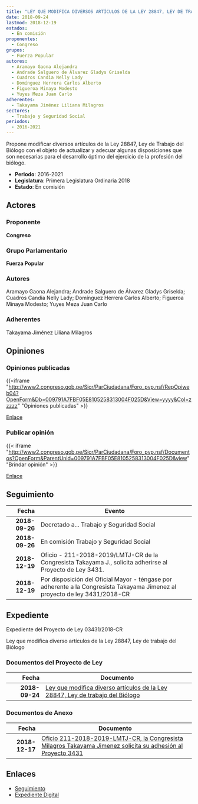 ```yaml
---
title: "LEY QUE MODIFICA DIVERSOS ARTÍCULOS DE LA LEY 28847, LEY DE TRABAJO DEL BIÓLOGO"
date: 2018-09-24
lastmod: 2018-12-19
estados: 
  - En comisión
proponentes: 
  - Congreso
grupos: 
  - Fuerza Popular
autores: 
  - Aramayo Gaona Alejandra
  - Andrade Salguero de Álvarez Gladys Griselda
  - Cuadros Candia Nelly Lady
  - Domínguez Herrera Carlos Alberto
  - Figueroa Minaya Modesto
  - Yuyes Meza Juan Carlo
adherentes: 
  - Takayama Jiménez Liliana Milagros
sectores: 
  - Trabajo y Seguridad Social
periodos: 
  - 2016-2021
---
```


Propone modificar diversos artículos de la Ley 28847, Ley de Trabajo del Biólogo con el objeto de actualizar y adecuar algunas disposiciones que son necesarias para el desarrollo óptimo del ejercicio de la profesión del biólogo.

- **Periodo**: 2016-2021
- **Legislatura**: Primera Legislatura Ordinaria 2018
- **Estado**: En comisión

## Actores

### Proponente

**Congreso**

### Grupo Parlamentario

**Fuerza Popular**

### Autores

Aramayo Gaona Alejandra; Andrade Salguero de Álvarez Gladys Griselda; Cuadros Candia Nelly Lady; Domínguez Herrera Carlos Alberto; Figueroa Minaya Modesto; Yuyes Meza Juan Carlo

### Adherentes

Takayama Jiménez Liliana Milagros


## Opiniones

### Opiniones publicadas

{{<iframe "http://www2.congreso.gob.pe/Sicr/ParCiudadana/Foro_pvp.nsf/RepOpiweb04?OpenForm&Db=009791A7FBF05E8105258313004F025D&View=yyyy&Col=zzzzz" "Opiniones publicadas" >}}

[Enlace](http://www2.congreso.gob.pe/Sicr/ParCiudadana/Foro_pvp.nsf/RepOpiweb04?OpenForm&Db=009791A7FBF05E8105258313004F025D&View=yyyy&Col=zzzzz)
### Publicar opinión

{{< iframe "http://www2.congreso.gob.pe/Sicr/ParCiudadana/Foro_pvp.nsf/Documentos?OpenForm&ParentUnid=009791A7FBF05E8105258313004F025D&view" "Brindar opinión" >}}

[Enlace](http://www2.congreso.gob.pe/Sicr/ParCiudadana/Foro_pvp.nsf/Documentos?OpenForm&ParentUnid=009791A7FBF05E8105258313004F025D&view)

## Seguimiento

| Fecha | Evento |
|------:|--------|
| **2018-09-26** | Decretado a... Trabajo y Seguridad Social|
| **2018-09-26** | En comisión Trabajo y Seguridad Social|
| **2018-12-19** | Oficio - 211-2018-2019/LMTJ-CR de la Congresista Takayama J., solicita adherirse al Proyecto de Ley 3431.|
| **2018-12-19** | Por disposición del Oficial Mayor - téngase por adherente a la Congresista Takayama Jímenez al proyecto de ley 3431/2018-CR|


## Expediente

Expediente del Proyecto de Ley 03431/2018-CR

Ley que modifica diverso artículos de la Ley 28847, Ley de trabajo del Biólogo


### Documentos del Proyecto de Ley

| Fecha | Documento |
|------:|--------|
| **2018-09-24** | [Ley que modifica diverso artículos de la Ley 28847, Ley de trabajo del Biólogo](http://www.leyes.congreso.gob.pe/Documentos/2016_2021/Proyectos_de_Ley_y_de_Resoluciones_Legislativas/PL0343120180924..pdf) |

### Documentos de Anexo

| Fecha | Documento |
|------:|--------|
| **2018-12-17** | [Oficio 211-2018-2019-LMTJ-CR, la Congresista Milagros Takayama Jimenez solicita su adhesión al Proyecto 3431](http://www.leyes.congreso.gob.pe/Documentos/2016_2021/Oficios/Congresistas/OFICIO-211-2018-2019-LMTJ-CR.pdf) |

## Enlaces 

- [Seguimiento](http://www2.congreso.gob.pehttp://www2.congreso.gob.pe/Sicr/TraDocEstProc/CLProLey2016.nsf/f7fff46988ca05b1052578e100829cc7/cb86ab5fb29c1ce705258312007c930e?OpenDocument)
- [Expediente Digital](http://www2.congreso.gob.pehttp://www2.congreso.gob.pe/Sicr/TraDocEstProc/CLProLey2016.nsf/f7fff46988ca05b1052578e100829cc7/cb86ab5fb29c1ce705258312007c930e?OpenDocument&Click=05257FB7005EB655.eb71d0cf91d8294e05256cdf006b5706/$Body/0.1C6C)
